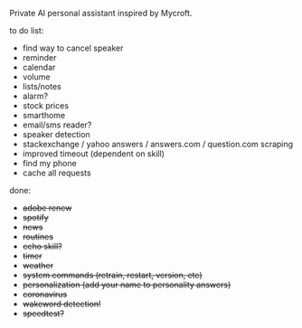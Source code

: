 Private AI personal assistant inspired by Mycroft.

to do list:
- find way to cancel speaker
- reminder
- calendar
- volume
- lists/notes
- alarm?
- stock prices
- smarthome
- email/sms reader?
- speaker detection
- stackexchange / yahoo answers / answers.com / question.com scraping
- improved timeout (dependent on skill)
- find my phone
- cache all requests

done:
- ~~adobe renew~~
- ~~spotify~~
- ~~news~~
- ~~routines~~
- ~~echo skill?~~
- ~~timer~~
- ~~weather~~
- ~~system commands (retrain, restart, version, etc)~~
- ~~personalization (add your name to personality answers)~~
- ~~coronavirus~~
- ~~wakeword detection!~~
- ~~speedtest?~~